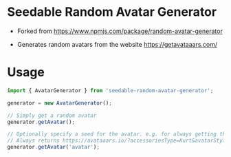 # Seedable Random Avatar Generator

- Forked from https://www.npmjs.com/package/random-avatar-generator

- Generates random avatars from the website https://getavataaars.com/

# Usage

```typescript
import { AvatarGenerator } from 'seedable-random-avatar-generator';

generator = new AvatarGenerator();

// Simply get a random avatar
generator.getAvatar();

// Optionally specify a seed for the avatar. e.g. for always getting the same avatar for a user id.
// Always returns https://avataaars.io/?accessoriesType=Kurt&avatarStyle=Circle&clotheColor=Blue01&clotheType=Hoodie&eyeType=EyeRoll&eyebrowType=RaisedExcitedNatural&facialHairColor=Blonde&facialHairType=BeardMagestic&hairColor=Black&hatColor=White&mouthType=Sad&skinColor=Yellow&topType=ShortHairShortWaved
generator.getAvatar('avatar'); 

```